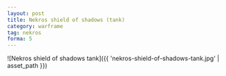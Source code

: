 ```yaml
---
layout: post
title: Nekros shield of shadows (tank)
category: warframe
tag: nekros
forma: 5
---
```


![Nekros shield of shadows tank]({{ 'nekros-shield-of-shadows-tank.jpg' | asset_path }})

